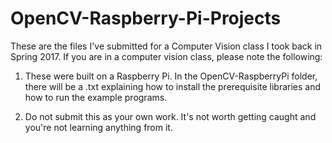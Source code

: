 # OpenCV-Raspberry-Pi-Projects
These are the files I've submitted for a Computer Vision class I took back in Spring 2017. If you are in a computer vision class, please note the following: 

1. These were built on a Raspberry Pi. In the OpenCV-RaspberryPi folder, there will be a .txt explaining how to install the prerequisite libraries and how to run the example programs. 

2. Do not submit this as your own work. It's not worth getting caught and you're not learning anything from it. 
